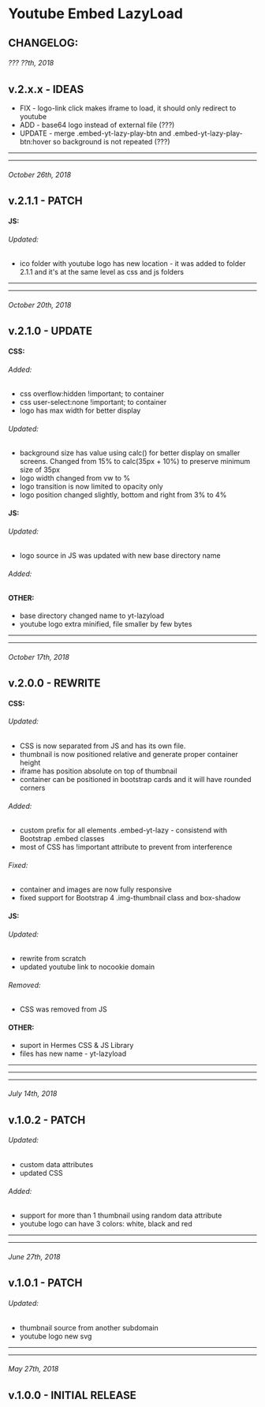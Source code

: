 # Youtube Embed LazyLoad
## CHANGELOG:



###### ??? ??th, 2018
## v.2.x.x - IDEAS

- FIX       - logo-link click makes iframe to load, it should only redirect to youtube
- ADD       - base64 logo instead of external file (???)
- UPDATE    - merge .embed-yt-lazy-play-btn and .embed-yt-lazy-play-btn:hover so background is not repeated  (???)


********************************************************************************
********************************************************************************
###### October 26th, 2018
## v.2.1.1 - PATCH

#### JS:

###### Updated:
- ico folder with youtube logo has new location - it was added to folder 2.1.1 and it's at the same level as css and js folders


********************************************************************************
********************************************************************************
###### October 20th, 2018
## v.2.1.0 - UPDATE

#### CSS:

###### Added:
- css overflow:hidden !important; to container
- css user-select:none !important; to container
- logo has max width for better display

###### Updated:
- background size has value using calc() for better display on smaller screens. Changed from 15% to calc(35px + 10%) to preserve minimum size of 35px
- logo width changed from vw to %
- logo transition is now limited to opacity only
- logo position changed slightly, bottom and right from 3% to 4%

#### JS:

###### Updated:
- logo source in JS was updated with new base directory name


###### Added:

#### OTHER:
- base directory changed name to yt-lazyload
- youtube logo extra minified, file smaller by few bytes



********************************************************************************
********************************************************************************
###### October 17th, 2018
## v.2.0.0 - REWRITE

#### CSS:

###### Updated:
- CSS is now separated from JS and has its own file.
- thumbnail is now positioned relative and generate proper container height
- iframe has position absolute on top of thumbnail
- container can be positioned in bootstrap cards and it will have rounded corners

###### Added:
- custom prefix for all elements .embed-yt-lazy - consistend with Bootstrap .embed classes
- most of CSS has !important attribute to prevent from interference

###### Fixed:
- container and images are now fully responsive
- fixed support for Bootstrap 4 .img-thumbnail class and box-shadow


#### JS:

###### Updated:
- rewrite from scratch
- updated youtube link to nocookie domain

###### Removed:
- CSS was removed from JS


#### OTHER:
- suport in Hermes CSS & JS Library
- files has new name - yt-lazyload


********************************************************************************
********************************************************************************
********************************************************************************
###### July 14th, 2018
## v.1.0.2 - PATCH

###### Updated:
- custom data attributes
- updated CSS

###### Added:
- support for more than 1 thumbnail using random data attribute
- youtube logo can have 3 colors: white, black and red



********************************************************************************
********************************************************************************
###### June 27th, 2018
## v.1.0.1 - PATCH

###### Updated:
- thumbnail source from another subdomain
- youtube logo new svg



********************************************************************************
********************************************************************************
###### May 27th, 2018
## v.1.0.0 - INITIAL RELEASE
